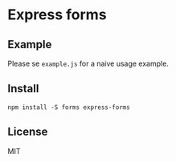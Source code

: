 # Express forms

## Example

Please se `example.js` for a naive usage example.

## Install

    npm install -S forms express-forms

## License

MIT
